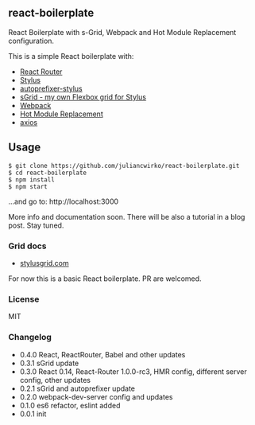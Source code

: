 ## react-boilerplate

React Boilerplate with s-Grid, Webpack and Hot Module Replacement configuration.

This is a simple React boilerplate with:

- [React Router](https://www.npmjs.com/package/react-router)
- [Stylus](https://www.npmjs.com/package/stylus)
- [autoprefixer-stylus](https://www.npmjs.com/package/autoprefixer-stylus)
- [sGrid - my own Flexbox grid for Stylus](https://stylusgrid.com)
- [Webpack](https://www.npmjs.com/package/webpack)
- [Hot Module Replacement](https://webpack.github.io/docs/hot-module-replacement-with-webpack.html)
- [axios](https://www.npmjs.com/package/axios)

## Usage

```
$ git clone https://github.com/juliancwirko/react-boilerplate.git
$ cd react-boilerplate
$ npm install
$ npm start
```
...and go to: http://localhost:3000

More info and documentation soon. There will be also a tutorial in a blog post. Stay tuned.

### Grid docs

- [stylusgrid.com](http://stylusgrid.com)

For now this is a basic React boilerplate. PR are welcomed.

### License

MIT

### Changelog

- 0.4.0 React, ReactRouter, Babel and other updates
- 0.3.1 sGrid update
- 0.3.0 React 0.14, React-Router 1.0.0-rc3, HMR config, different server config, other updates
- 0.2.1 sGrid and autoprefixer update
- 0.2.0 webpack-dev-server config and updates
- 0.1.0 es6 refactor, eslint added
- 0.0.1 init
